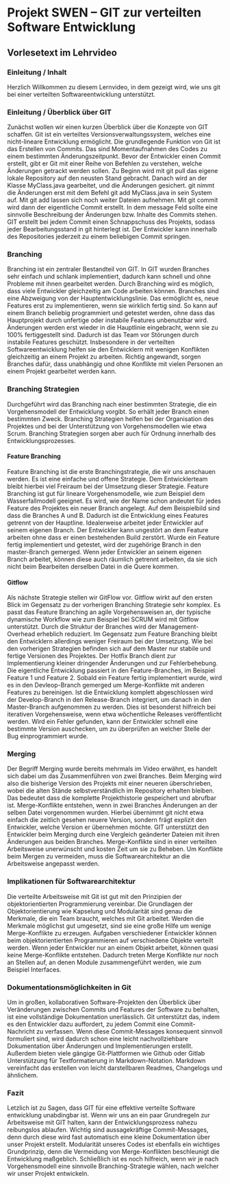 # Projekt SWEN – GIT zur verteilten Software Entwicklung
## Vorlesetext im Lehrvideo

### Einleitung / Inhalt
Herzlich Willkommen zu diesem Lernvideo, in dem gezeigt wird, wie uns git bei einer verteilten Softwareentwicklung unterstützt. 

### Einleitung / Überblick über GIT
Zunächst wollen wir einen kurzen Überblick über die Konzepte von GIT schaffen.
Git ist ein verteiltes Versionsverwaltungssystem, welches eine nicht-lineare Entwicklung ermöglicht.
Die grundlegende Funktion von Git ist das Erstellen von Commits. Das sind Momentaufnahmen des Codes zu einem bestimmten Änderungszeitpunkt.
Bevor der Entwickler einen Commit erstellt, gibt er Git mit einer Reihe von Befehlen zu verstehen, welche Änderungen getrackt werden sollen. 
Zu Beginn wird mit git pull das eigene lokale Repository auf den neusten Stand gebracht. Danach wird an der Klasse MyClass.java gearbeitet, und die Änderungen gesichert. git nimmt die Änderungen erst mit dem Befehl git add MyClass.java in sein System auf. Mit git add lassen sich noch weiter Dateien aufnehmen. Mit git commit wird dann der eigentliche Commit erstellt. In dem message Feld sollte eine sinnvolle Beschreibung der Änderungen bzw. Inhalte des Commits stehen. 
GIT erstellt bei jedem Commit einen Schnappschuss des Projekts, sodass jeder Bearbeitungsstand in git hinterlegt ist.
Der Entwickler kann innerhalb des Repositories jederzeit zu einem beliebigen Commit springen.

### Branching
Branching ist ein zentraler Bestandteil von GIT. In GIT wurden Branches sehr einfach und schlank implementiert, dadurch kann schnell und ohne Probleme mit ihnen gearbeitet werden. Durch Branching wird es möglich, dass viele Entwickler gleichzeitig am Code arbeiten können. 
Branches sind eine Abzweigung von der Hauptentwicklungslinie. Das ermöglicht es, neue Features erst zu implementieren, wenn sie wirklich fertig sind.
So kann auf einem Branch beliebig programmiert und getestet werden, ohne dass das Hauptprojekt durch unfertige oder instabile Features unbenutzbar wird. Änderungen werden erst wieder in die Hauptlinie eingebracht, wenn sie zu 100% fertiggestellt sind. Dadurch ist das Team vor Störungen durch instabile Features geschützt.
Insbesondere in der verteilten Softwareentwicklung helfen sie den Entwicklern mit wenigen Konflikten gleichzeitig an einem Projekt zu arbeiten. Richtig angewandt, sorgen Branches dafür, dass unabhängig und ohne Konflikte mit vielen Personen an einem Projekt gearbeitet werden kann. 


### Branching Strategien
Durchgeführt wird das Branching nach einer bestimmten Strategie, die ein Vorgehensmodell der Entwicklung vorgibt. So erhält jeder Branch einen bestimmten Zweck. Branching Strategien helfen bei der Organisation des Projektes und bei der Unterstützung von Vorgehensmodellen wie etwa Scrum. Branching Strategien sorgen aber auch für Ordnung innerhalb des Entwicklungsprozesses.

#### Feature Branching
Feature Branching ist die erste Branchingstrategie, die wir uns anschauen werden. Es ist eine einfache und offene Strategie. Dem Entwicklerteam bleibt hierbei viel Freiraum bei der Umsetzung dieser Strategie.
Feature Branching ist gut für lineare Vorgehensmodelle, wie zum Beispiel dem Wasserfallmodell geeignet.
Es wird, wie der Name schon andeutet für jedes Feature des Projektes ein neuer Branch angelegt. Auf dem Beispielbild sind dass die Branches A und B. Dadurch ist die Entwicklung eines Features getrennt von der Hauptline. Idealerweise arbeitet jeder Entwickler auf seinem eigenen Branch. Der Entwickler kann ungestört an dem Feature arbeiten ohne dass er einen bestehenden Build zerstört. Wurde ein Feature fertig implementiert und getestet, wird der zugehörige Branch in den master-Branch gemerged. Wenn jeder Entwickler an seinem eigenen Branch arbeitet, können diese auch räumlich getrennt arbeiten, da sie sich nicht beim Bearbeiten derselben Datei in die Quere kommen. 


#### Gitflow
Als nächste Strategie stellen wir GitFlow vor. 
Gitflow wirkt auf den ersten Blick im Gegensatz zu der vorherigen Branching Strategie sehr komplex. Es passt das Feature Branching an agile Vorgehensweisen an, der typische dynamische Workflow wie zum Beispiel bei SCRUM wird mit Gitflow unterstützt. Durch die Struktur der Branches wird der Management-Overhead erheblich reduziert. 
Im Gegensatz zum Feature Branching bleibt den Entwicklern allerdings weniger Freiraum bei der Umsetzung.
Wie bei den vorherigen Strategien befinden sich auf dem Master nur stabile und fertige Versionen des Projektes. Der Hotfix Branch dient zur Implementierung kleiner dringender Änderungen und zur Fehlerbehebung.
Die eigentliche Entwicklung passiert in den Feature-Branches, im Beispiel Feature 1 und Feature 2. Sobald ein Feature fertig implementiert wurde, wird es in den Devleop-Branch gemerged um Merge-Konflikte mit anderen Features zu bereinigen. Ist die Entwicklung komplett abgeschlossen wird der Develop-Branch in den Release-Branch integriert, um danach in den Master-Branch aufgenommen zu werden. Dies ist besonderst hilfreich bei iterativen Vorgehensweise, wenn etwa wöchentliche Releases veröffentlicht werden. Wird ein Fehler gefunden, kann der Entwickler schnell eine bestimmte Version auschecken, um zu überprüfen an welcher Stelle der Bug einprogrammiert wurde. 

### Merging
Der Begriff Merging wurde bereits mehrmals im Video erwähnt, es handelt sich dabei um das Zusammenführen von zwei Branches. Beim Merging wird also die bisherige Version des Projekts mit einer neueren überschrieben, wobei die alten Stände selbstverständlich im Repository erhalten bleiben. Das bedeutet dass die komplette Projekthistorie gespeichert und abrufbar ist. Merge-Konflikte entstehen, wenn in zwei Branches Änderungen an der selben Datei vorgenommen wurden. Hierbei übernimmt git nicht etwa einfach die zeitlich gesehen neuere Version, sondern frägt explizit den Entwickler, welche Version er übernehmen möchte.
GIT unterstützt den Entwickler beim Merging durch eine Vergleich geänderter Dateien mit ihren Änderungen aus beiden Branches. Merge-Konflikte sind in einer verteilten Arbeitsweise unerwünscht und kosten Zeit um sie zu Beheben. Um Konflikte beim Mergen zu vermeiden, muss die Softwarearchitektur an die Arbeitsweise angepasst werden.

### Implikationen für Softwarearchitektur
Die verteilte Arbeitsweise mit Git ist gut mit den Prinzipien der objektorientierten Programmierung vereinbar. Die Grundlagen der Objektorientierung wie Kapselung und Modularität sind genau die Merkmale, die ein Team braucht, welches mit Git arbeitet. Werden die Merkmale möglichst gut umgesetzt, sind sie eine große Hilfe um wenige Merge-Konflikte zu erzeugen.
Aufgaben verschiedener Entwickler können beim objektorientierten Programmieren auf verschiedene Objekte verteilt werden. Wenn jeder Entwickler nur an einem Objekt arbeitet, können quasi keine Merge-Konflikte entstehen. 
Dadurch treten Merge Konflikte nur noch an Stellen auf, an denen Module zusammengeführt werden, wie zum Beispiel Interfaces.

### Dokumentationsmöglichkeiten in Git
Um in großen, kollaborativen Software-Projekten den Überblick über Veränderungen zwischen Commits und Features der Software zu behalten, ist eine vollständige Dokumentation unerlässlich.
Git unterstützt das, indem es den Entwickler dazu auffordert, zu jedem Commit eine Commit-Nachricht zu verfassen. Wenn diese Commit-Messages konsequent sinnvoll formuliert sind, wird dadurch schon eine leicht nachvollziehbare Dokumentation über Änderungen und Implementierungen erstellt.
Außerdem bieten viele gängige Git-Plattformen wie Github oder Gitlab Unterstützung für Textformatierung in Markdown-Notation. Markdown vereinfacht das erstellen von leicht darstellbaren Readmes, Changelogs und ähnlichem.

### Fazit
Letzlich ist zu Sagen, dass GIT für eine effektive verteilte Software entwicklung unabdingbar ist. Wenn wir uns an ein paar Grundregeln zur Arbeitsweise mit GIT halten, kann der Entwicklungsprozess nahezu reibungslos ablaufen. Wichtig sind aussagekräftige Commit-Messages, denn durch diese wird fast automatisch eine kleine Dokumentation über unser Projekt erstellt. Modularität unseres Codes ist ebenfalls ein wichtiges Grundprinzip, denn die Vermeidung von Merge-Konflikten beschleunigt die Entwicklung maßgeblich. Schließlich ist es noch hilfreich, wenn wir je nach Vorgehensmodell eine sinnvolle Branching-Strategie wählen, nach welcher wir unser Projekt entwickeln.



